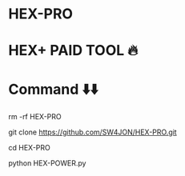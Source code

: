 # HEX-PRO
# HEX+ PAID TOOL 🔥






# Command ⬇️⬇️


rm -rf HEX-PRO 

git clone https://github.com/SW4JON/HEX-PRO.git

cd HEX-PRO

python HEX-POWER.py
